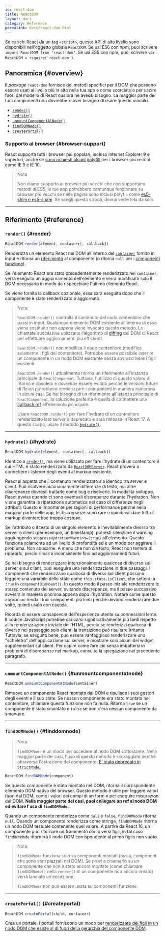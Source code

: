 ```yaml
---
id: react-dom
title: ReactDOM
layout: docs
category: Reference
permalink: docs/react-dom.html
---
```


Se carichi React da un tag `<script>`, queste API di alto livello sono disponibili nell'oggetto globale `ReactDOM`. Se usi ES6 con npm, puoi scrivere `import ReactDOM from 'react-dom'`. Se usi ES5 con npm, puoi scrivere `var ReactDOM = require('react-dom')`.

## Panoramica {#overview}

Il *package* `react-dom` fornisce dei metodi specifici per il DOM che possono essere usati al livello più in alto nella tua app e come scorciatoie per uscire fuori dal modello di React qualora ne avessi bisogno. La maggior parte dei tuoi componenti non dovrebbero aver bisogno di usare questo modulo.

- [`render()`](#render)
- [`hydrate()`](#hydrate)
- [`unmountComponentAtNode()`](#unmountcomponentatnode)
- [`findDOMNode()`](#finddomnode)
- [`createPortal()`](#createportal)

### Supporto ai browser {#browser-support}

React supporta tutti i browser più popolari, incluso Internet Explorer 9 e superiori, anche se [sono richiesti alcuni polyfill](/docs/javascript-environment-requirements.html) per i browser più vecchi come IE 9 e IE 10.

> Nota
>
> Non diamo supporto ai browser più vecchi che non supportano metodi di ES5, le tue app potrebbero comunque funzionare su browser più vecchi se nella pagina sono inclusi polyfill come [es5-shim e es5-sham](https://github.com/es-shims/es5-shim). Se scegli questa strada, dovrai vedertela da solo.

* * *

## Riferimento {#reference}

### `render()` {#render}

```javascript
ReactDOM.render(element, container[, callback])
```

Renderizza un elemento React nel DOM all'interno del [`container`](docs/composition-vs-inheritance.html#containment) fornito in input e ritorna un [riferimento](/docs/more-about-refs.html) al componente (o ritorna `null` per i [componenti funzione](/docs/components-and-props.html#functional-and-class-components)).

Se l'elemento React era stato precedentemente renderizzato nel `container`, verrà eseguito un aggiornamento dell'elemento e verrà modificato solo il DOM necessario in modo da rispecchiare l'ultimo elemento React.

Se viene fornita la callback opzionale, essa sarà eseguita dopo che il componente è stato renderizzato o aggiornato.

> Nota:
>
> `ReactDOM.render()` controlla il contenuto del nodo contenitore che passi in input. Qualunque elemento DOM esistente all'interno di esso viene sostituito non appena viene invocato questo metodo. Le chiamate successive utilizzano l'algoritmo di [diffing](https://reactjs.org/docs/reconciliation.html#the-diffing-algorithm) del DOM di React per effettuare aggiornamenti più efficienti.
>
> `ReactDOM.render()` non modifica il nodo contenitore (modifica solamente i figli del contenitore). Potrebbe essere possibile inserire un componente in un nodo DOM esistente senza sovrascrivere i figli esistenti.
>
> `ReactDOM.render()` attualmente ritorna un riferimento all'instanza principale di `ReactComponent`. Tuttavia, l'utilizzo di questo valore di ritorno è obsoleto 
> e dovrebbe essere evitato perché le versioni future di React potrebbero renderizzare i componenti in maniera asincrona in alcuni casi. Se hai bisogno di un riferimento all'istanza principale di `ReactComponent`, la soluzione preferita è quella di connettere una 
> [callback ref](/docs/more-about-refs.html#the-ref-callback-attribute) all'elemento principale.
>
> Usare `ReactDOM.render()` per fare l'hydrate di un contenitore renderizzato lato server è deprecato e sarà rimosso in React 17. A questo scopo, usare il metodo [`hydrate()`](#hydrate).

* * *

### `hydrate()` {#hydrate}

```javascript
ReactDOM.hydrate(element, container[, callback])
```

Identico a [`render()`](#render), ma viene utilizzato per fare l'hydrate di un contenitore il cui HTML è stato renderizzato da [`ReactDOMServer`](/docs/react-dom-server.html). React proverà a connettere i listener degli eventi al markup esistente.

React si aspetta che il contenuto renderizzato sia identico tra server e client. Può risolvere autonomamente differenze di testo, ma altre discrepanze dovresti trattarle come bug e risolverle. In modalità sviluppo, React avvisa quando ci sono eventuali discrepanze durante l'hydration. Non viene garantita la riparazione automatica nel caso di differenze negli attributi. Questo è importante per ragioni di performance perché nella maggior parte delle app, le discrepanze sono rare e quindi validare tutto il markup diventerebbe troppo costoso.

Se l'attributo o il testo di un singolo elemento è inevitabilmente diverso tra server e client (per esempio, un timestamp), potresti silenziare il warning aggiungendo `suppressHydrationWarning={true}` all'elemento. Questo funziona solamente ad un livello di profondità ed è un modo per aggirare il problema. Non abusarne. A meno che non sia testo, React non tenterà di ripararlo, perciò rimarrà inconsistente fino ad aggiornamenti futuri.

Se hai bisogno di renderizzare intenzionalmente qualcosa di diverso sul server e sul client, puoi eseguire una renderizzazione in due passaggi. I componenti che renderizzano qualcosa di diverso sul client possono leggere una variabile dello state come `this.state.isClient`, che setterai a `true` in `componentDidMount()`. In questo modo il passo iniziale renderizzerà lo stesso contenuto del server, evitando discrepanze, ma il passo successivo avverrà in maniera sincrona appena dopo l'hydration. Notare come questo approccio renda i tuoi componenti più lenti perché devono renderizzare due volte, quindi usalo con cautela.

Ricorda di essere consapevole dell'esperienza utente su connessioni lente. Il codice JavaScript potrebbe caricarsi significativamente più tardi rispetto allla renderizzazione iniziale dell'HTML, perciò se renderizzi qualcosa di diverso nel passaggio solo client, la transizione può risultare irritante. Tuttavia, se eseguito bene, può essere vantaggioso renderizzare uno "scheletro" dell'applicazione sul server, e mostrare solo alcuni dei widget supplementari sul client. Per capire come fare ciò senza imbattersi in problemi di discrepanze nel markup, consulta la spiegazione nel precedente paragrafo.

* * *

### `unmountComponentAtNode()` {#unmountcomponentatnode}

```javascript
ReactDOM.unmountComponentAtNode(container)
```

Rimuove un componente React montato dal DOM e ripulisce i suoi gestori degli eventi e il suo state. Se nessun componente era stato montato nel contenitore, chiamare questa funzione non fa nulla. Ritorna `true` se un componente è stato smontato e `false` se non c'era nessun componente da smontare.

* * *

### `findDOMNode()` {#finddomnode}

> Nota:
>
> `findDOMNode` è un modo per accedere al nodo DOM sottostante. Nella maggior parte dei casi, l'uso di questo metodo è scoraggiato perché attraversa l'astrazione del componente. [E' stato deprecato in `StrictMode`.](/docs/strict-mode.html#warning-about-deprecated-finddomnode-usage)

```javascript
ReactDOM.findDOMNode(component)
```
Se questo componente è stato montato nel DOM, ritorna il corrispondente elemento DOM nativo del browser. Questo metodo è utile per leggere valori fuori dal DOM, come i valori dei campi di un form o per eseguire misurazioni del DOM. **Nella maggior parte dei casi, puoi collegare un ref al nodo DOM ed evitare l'uso di `findDOMNode`.**

Quando un componente renderizza come `null` o `false`, `findDOMNode` ritorna `null`. Quando un componente renderizza come stringa, `findDOMNode` ritorna un nodo DOM testuale contenente quel valore. A partire da React 16, un componente può ritornare un frammento con diversi figli, in tal caso `findDOMNode` ritornerà il nodo DOM corrispondente al primo figlio non vuoto. 

> Nota:
>
> `findDOMNode` funziona solo su componenti montati (ossia, componenti che sono stati piazzati nel DOM). Se provi a chiamarlo su un componente che non è stato ancora montato (come chiamare `findDOMNode()` nella `render()` di un componente non ancora creato) verrà lanciata un'eccezione.
>
> `findDOMNode` non può essere usata su componenti funzione.

* * *

### `createPortal()` {#createportal}

```javascript
ReactDOM.createPortal(child, container)
```

Crea un portale. I portali forniscono un modo per [renderizzare dei figli in un nodo DOM che esiste al di fuori della gerarchia del componente DOM](/docs/portals.html).
